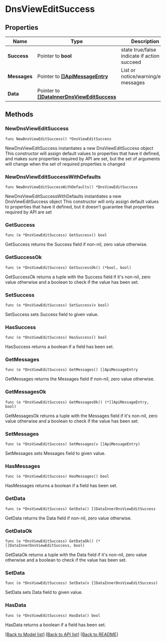 # DnsViewEditSuccess

## Properties

Name | Type | Description | Notes
------------ | ------------- | ------------- | -------------
**Success** | Pointer to **bool** | state true/false indicate if action succeed | [optional] 
**Messages** | Pointer to [**[]ApiMessageEntry**](ApiMessageEntry.md) | List or notice/warning/error messages | [optional] 
**Data** | Pointer to [**[]DataInnerDnsViewEditSuccess**](DataInnerDnsViewEditSuccess.md) |  | [optional] 

## Methods

### NewDnsViewEditSuccess

`func NewDnsViewEditSuccess() *DnsViewEditSuccess`

NewDnsViewEditSuccess instantiates a new DnsViewEditSuccess object
This constructor will assign default values to properties that have it defined,
and makes sure properties required by API are set, but the set of arguments
will change when the set of required properties is changed

### NewDnsViewEditSuccessWithDefaults

`func NewDnsViewEditSuccessWithDefaults() *DnsViewEditSuccess`

NewDnsViewEditSuccessWithDefaults instantiates a new DnsViewEditSuccess object
This constructor will only assign default values to properties that have it defined,
but it doesn't guarantee that properties required by API are set

### GetSuccess

`func (o *DnsViewEditSuccess) GetSuccess() bool`

GetSuccess returns the Success field if non-nil, zero value otherwise.

### GetSuccessOk

`func (o *DnsViewEditSuccess) GetSuccessOk() (*bool, bool)`

GetSuccessOk returns a tuple with the Success field if it's non-nil, zero value otherwise
and a boolean to check if the value has been set.

### SetSuccess

`func (o *DnsViewEditSuccess) SetSuccess(v bool)`

SetSuccess sets Success field to given value.

### HasSuccess

`func (o *DnsViewEditSuccess) HasSuccess() bool`

HasSuccess returns a boolean if a field has been set.

### GetMessages

`func (o *DnsViewEditSuccess) GetMessages() []ApiMessageEntry`

GetMessages returns the Messages field if non-nil, zero value otherwise.

### GetMessagesOk

`func (o *DnsViewEditSuccess) GetMessagesOk() (*[]ApiMessageEntry, bool)`

GetMessagesOk returns a tuple with the Messages field if it's non-nil, zero value otherwise
and a boolean to check if the value has been set.

### SetMessages

`func (o *DnsViewEditSuccess) SetMessages(v []ApiMessageEntry)`

SetMessages sets Messages field to given value.

### HasMessages

`func (o *DnsViewEditSuccess) HasMessages() bool`

HasMessages returns a boolean if a field has been set.

### GetData

`func (o *DnsViewEditSuccess) GetData() []DataInnerDnsViewEditSuccess`

GetData returns the Data field if non-nil, zero value otherwise.

### GetDataOk

`func (o *DnsViewEditSuccess) GetDataOk() (*[]DataInnerDnsViewEditSuccess, bool)`

GetDataOk returns a tuple with the Data field if it's non-nil, zero value otherwise
and a boolean to check if the value has been set.

### SetData

`func (o *DnsViewEditSuccess) SetData(v []DataInnerDnsViewEditSuccess)`

SetData sets Data field to given value.

### HasData

`func (o *DnsViewEditSuccess) HasData() bool`

HasData returns a boolean if a field has been set.


[[Back to Model list]](../README.md#documentation-for-models) [[Back to API list]](../README.md#documentation-for-api-endpoints) [[Back to README]](../README.md)


